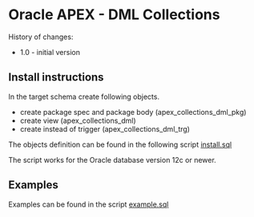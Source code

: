 # Oracle APEX - DML Collections

History of changes:
- 1.0 - initial version

## Install instructions

In the target schema create following objects. 

- create package spec and package body (apex_collections_dml_pkg)
- create view (apex_collections_dml)
- create instead of trigger (apex_collections_dml_trg)

The objects definition can be found in the following script [install.sql](https://github.com/zorantica/db_apex_utils/blob/main/apex_dml_collections/install.sql) 

The script works for the Oracle database version 12c or newer.

## Examples

Examples can be found in the script [example.sql](https://github.com/zorantica/db_apex_utils/blob/main/apex_dml_collections/example.sql)
